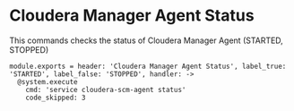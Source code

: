 
# Cloudera Manager Agent Status

This commands checks the status of Cloudera Manager Agent (STARTED, STOPPED)

    module.exports = header: 'Cloudera Manager Agent Status', label_true: 'STARTED', label_false: 'STOPPED', handler: ->
      @system.execute
        cmd: 'service cloudera-scm-agent status'
        code_skipped: 3

